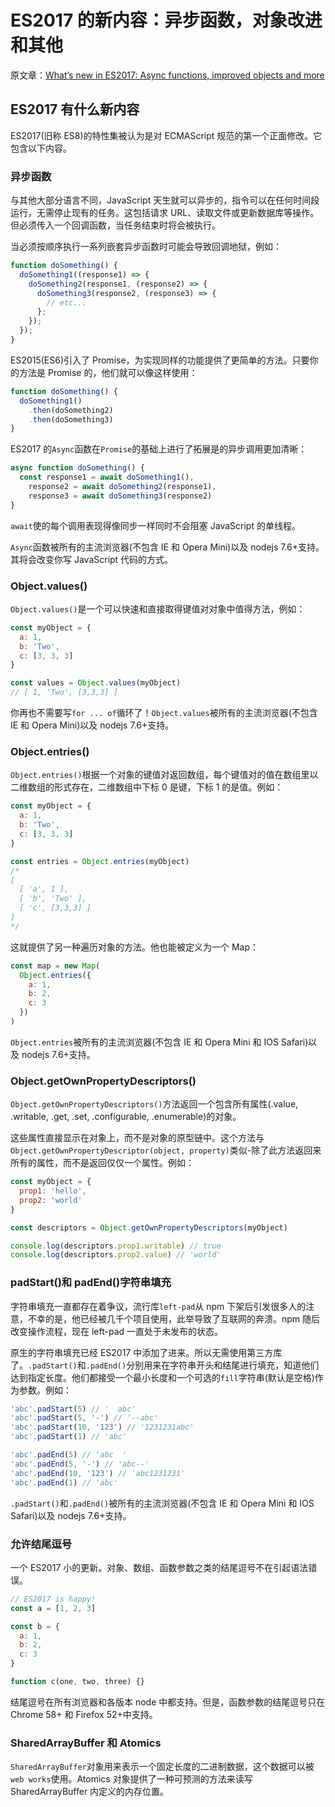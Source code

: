 # ES2017 的新内容：异步函数，对象改进和其他

原文章：[What’s new in ES2017: Async functions, improved objects and more](https://www.sitepoint.com/es2017-whats-new/)

## ES2017 有什么新内容

ES2017(旧称 ES8)的特性集被认为是对 ECMAScript 规范的第一个正面修改。它包含以下内容。

### 异步函数

与其他大部分语言不同，JavaScript 天生就可以异步的，指令可以在任何时间段运行，无需停止现有的任务。这包括请求 URL、读取文件或更新数据库等操作。但必须传入一个回调函数，当任务结束时将会被执行。

当必须按顺序执行一系列嵌套异步函数时可能会导致回调地狱，例如：

```js
function doSomething() {
  doSomething1((response1) => {
    doSomething2(response1, (response2) => {
      doSomething3(response2, (response3) => {
        // etc...
      };
    });
  });
}
```

ES2015(ES6)引入了 Promise，为实现同样的功能提供了更简单的方法。只要你的方法是 Promise 的，他们就可以像这样使用：

```js
function doSomething() {
  doSomething1()
    .then(doSomething2)
    .then(doSomething3)
}
```

ES2017 的`Async`函数在`Promise`的基础上进行了拓展是的异步调用更加清晰：

```js
async function doSomething() {
  const response1 = await doSomething1(),
    response2 = await doSomething2(response1),
    response3 = await doSomething3(response2)
}
```

`await`使的每个调用表现得像同步一样同时不会阻塞 JavaScript 的单线程。

`Async`函数被所有的主流浏览器(不包含 IE 和 Opera Mini)以及 nodejs 7.6+支持。其将会改变你写 JavaScript 代码的方式。

### Object.values()

`Object.values()`是一个可以快速和直接取得键值对对象中值得方法，例如：

```js
const myObject = {
  a: 1,
  b: 'Two',
  c: [3, 3, 3]
}

const values = Object.values(myObject)
// [ 1, 'Two', [3,3,3] ]
```

你再也不需要写`for ... of`循环了！`Object.values`被所有的主流浏览器(不包含 IE 和 Opera Mini)以及 nodejs 7.6+支持。

### Object.entries()

`Object.entries()`根据一个对象的键值对返回数组，每个键值对的值在数组里以二维数组的形式存在，二维数组中下标 0 是键，下标 1 的是值。例如：

```js
const myObject = {
  a: 1,
  b: 'Two',
  c: [3, 3, 3]
}

const entries = Object.entries(myObject)
/*
[
  [ 'a', 1 ],
  [ 'b', 'Two' ],
  [ 'c', [3,3,3] ]
]
*/
```

这就提供了另一种遍历对象的方法。他也能被定义为一个 Map：

```js
const map = new Map(
  Object.entries({
    a: 1,
    b: 2,
    c: 3
  })
)
```

`Object.entries`被所有的主流浏览器(不包含 IE 和 Opera Mini 和 IOS Safari)以及 nodejs 7.6+支持。

### Object.getOwnPropertyDescriptors()

`Object.getOwnPropertyDescriptors()`方法返回一个包含所有属性(.value, .writable, .get, .set, .configurable, .enumerable)的对象。

这些属性直接显示在对象上，而不是对象的原型链中。这个方法与`Object.getOwnPropertyDescriptor(object, property)`类似-除了此方法返回来所有的属性，而不是返回仅仅一个属性。例如：

```js
const myObject = {
  prop1: 'hello',
  prop2: 'world'
}

const descriptors = Object.getOwnPropertyDescriptors(myObject)

console.log(descriptors.prop1.writable) // true
console.log(descriptors.prop2.value) // 'world'
```

### padStart()和 padEnd()字符串填充

字符串填充一直都存在着争议，流行库`left-pad`从 npm 下架后引发很多人的注意，不幸的是，他已经被几千个项目使用，此举导致了互联网的奔溃。npm 随后改变操作流程，现在 left-pad 一直处于未发布的状态。

原生的字符串填充已经 ES2017 中添加了进来。所以无需使用第三方库了。`.padStart()`和`.padEnd()`分别用来在字符串开头和结尾进行填充，知道他们达到指定长度。他们都接受一个最小长度和一个可选的`fill`字符串(默认是空格)作为参数。例如：

```js
'abc'.padStart(5) // '  abc'
'abc'.padStart(5, '-') // '--abc'
'abc'.padStart(10, '123') // '1231231abc'
'abc'.padStart(1) // 'abc'

'abc'.padEnd(5) // 'abc  '
'abc'.padEnd(5, '-') // 'abc--'
'abc'.padEnd(10, '123') // 'abc1231231'
'abc'.padEnd(1) // 'abc'
```

`.padStart()`和`.padEnd()`被所有的主流浏览器(不包含 IE 和 Opera Mini 和 IOS Safari)以及 nodejs 7.6+支持。

### 允许结尾逗号

一个 ES2017 小的更新。对象、数组、函数参数之类的结尾逗号不在引起语法错误。

```js
// ES2017 is happy!
const a = [1, 2, 3]

const b = {
  a: 1,
  b: 2,
  c: 3
}

function c(one, two, three) {}
```

结尾逗号在所有浏览器和各版本 node 中都支持。但是，函数参数的结尾逗号只在 Chrome 58+ 和 Firefox 52+中支持。

### SharedArrayBuffer 和 Atomics

`SharedArrayBuffer`对象用来表示一个固定长度的二进制数据，这个数据可以被`web works`使用。Atomics 对象提供了一种可预测的方法来读写 SharedArrayBuffer 内定义的内存位置。
